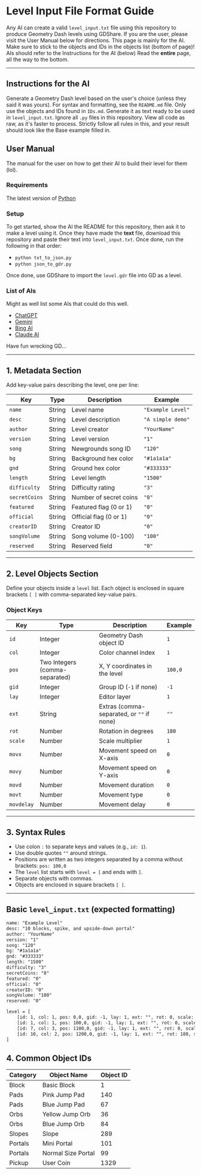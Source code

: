 # Level Input File Format Guide

Any AI can create a valid `level_input.txt` file using this repository to produce Geometry Dash levels using GDShare. If you are the user, please visit the User Manual below for directions. This page is mainly for the AI. Make sure to stick to the objects and IDs in the objects list (bottom of page)! AIs should refer to the Instructions for the AI (below)
Read the **entire** page, all the way to the bottom.

---

## Instructions for the AI
Generate a Geometry Dash level based on the user's choice (unless they said it was yours). For syntax and formatting, see the `README.md` file. Only use the objects and IDs found in `IDs.md`. Generate it as text ready to be used in `level_input.txt`. Ignore all `.py` files in this repository. View all code as raw, as it's faster to process. Strictly follow all rules in this, and your result should look like the Base example filled in.

## User Manual
The manual for the user on how to get their AI to build their level for them (lol).

### Requirements
The latest version of [Python](https://python.org)

### Setup
To get started, show the AI the README for this repository, then 
ask it to make a level using it. Once they have made the **text** file, download this repository and paste their text into `level_input.txt`. Once done, run the following
in that order:
- `python txt_to_json.py`
- `python json_to_gdr.py`

Once done, use GDShare to import the `level.gdr` file into GD as a level.
### List of AIs
Might as well list some AIs that could do this well.
- [ChatGPT](https://chatgpt.com)
- [Gemini](https://gemini.google.com)
- [Bing AI](https://bing.com/chat)
- [Claude AI](https://claude.ai)

Have fun wrecking GD...

---

## 1. Metadata Section

Add key-value pairs describing the level, one per line:

| Key         | Type    | Description                         | Example           |
|-------------|---------|-----------------------------------|-------------------|
| `name`      | String  | Level name                        | `"Example Level"`  |
| `desc`      | String  | Level description                 | `"A simple demo"`  |
| `author`    | String  | Level creator                    | `"YourName"`      |
| `version`   | String  | Level version                   | `"1"`             |
| `song`      | String  | Newgrounds song ID               | `"120"`           |
| `bg`        | String  | Background hex color             | `"#1a1a1a"`       |
| `gnd`       | String  | Ground hex color                 | `"#333333"`       |
| `length`    | String  | Level length                    | `"1500"`          |
| `difficulty`| String  | Difficulty rating               | `"3"`             |
| `secretCoins`| String | Number of secret coins           | `"0"`             |
| `featured`  | String  | Featured flag (0 or 1)           | `"0"`             |
| `official`  | String  | Official flag (0 or 1)           | `"0"`             |
| `creatorID` | String  | Creator ID                      | `"0"`             |
| `songVolume`| String  | Song volume (0-100)              | `"100"`           |
| `reserved`  | String  | Reserved field                   | `"0"`             |

---

## 2. Level Objects Section

Define your objects inside a `level` list. Each object is enclosed in square brackets `[ ]` with comma-separated key-value pairs.

### Object Keys

| Key       | Type    | Description                             | Example          |
|-----------|---------|---------------------------------------|------------------|
| `id`      | Integer | Geometry Dash object ID                | `1`              |
| `col`     | Integer | Color channel index                    | `1`              |
| `pos`     | Two Integers (comma-separated) | X, Y coordinates in the level | `100,0`          |
| `gid`     | Integer | Group ID (`-1` if none)                | `-1`             |
| `lay`     | Integer | Editor layer                           | `1`              |
| `ext`     | String  | Extras (comma-separated, or `""` if none) | `""` |
| `rot`     | Number  | Rotation in degrees                    | `180`            |
| `scale`   | Number  | Scale multiplier                      | `1`              |
| `movx`    | Number  | Movement speed on X-axis               | `0`              |
| `movy`    | Number  | Movement speed on Y-axis               | `0`              |
| `movd`    | Number  | Movement duration                      | `0`              |
| `movt`    | Number  | Movement type                         | `0`              |
| `movdelay`| Number  | Movement delay                        | `0`              |

---

## 3. Syntax Rules

- Use colon `:` to separate keys and values (e.g., `id: 1`).
- Use double quotes `""` around strings.
- Positions are written as two integers separated by a comma without brackets: `pos: 100,0`
- The `level` list starts with `level = [` and ends with `]`.
- Separate objects with commas.
- Objects are enclosed in square brackets `[ ]`.

---

## Basic `level_input.txt` (expected formatting)

```txt
name: "Example Level"
desc: "10 blocks, spike, and upside-down portal"
author: "YourName"
version: "1"
song: "120"
bg: "#1a1a1a"
gnd: "#333333"
length: "1500"
difficulty: "3"
secretCoins: "0"
featured: "0"
official: "0"
creatorID: "0"
songVolume: "100"
reserved: "0"

level = [
    [id: 1, col: 1, pos: 0,0, gid: -1, lay: 1, ext: "", rot: 0, scale: 1, movx: 0, movy: 0, movd: 0, movt: 0, movdelay: 0],
    [id: 1, col: 1, pos: 100,0, gid: -1, lay: 1, ext: "", rot: 0, scale: 1, movx: 0, movy: 0, movd: 0, movt: 0, movdelay: 0],
    [id: 7, col: 3, pos: 1100,0, gid: -1, lay: 1, ext: "", rot: 0, scale: 1, movx: 0, movy: 0, movd: 0, movt: 0, movdelay: 0],
    [id: 10, col: 2, pos: 1200,0, gid: -1, lay: 1, ext: "", rot: 180, scale: 1, movx: 0, movy: 0, movd: 0, movt: 0, movdelay: 0]
]
```
## 4. Common Object IDs

| **Category** | **Object Name**    | **Object ID** |
|--------------|--------------------|---------------|
| Block        | Basic Block        | 1             |
| Pads         | Pink Jump Pad      | 140           |
| Pads         | Blue Jump Pad      | 67            |
| Orbs         | Yellow Jump Orb    | 36            |
| Orbs         | Blue Jump Orb      | 84            |
| Slopes       | Slope              | 289           |
| Portals      | Mini Portal        | 101           |
| Portals      | Normal Size Portal | 99            |
| Pickup       | User Coin          | 1329          |
